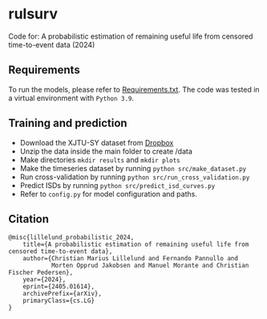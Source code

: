 # rulsurv
Code for: A probabilistic estimation of remaining useful life from censored time-to-event data (2024)<br />

Requirements
----------------------
To run the models, please refer to [Requirements.txt](https://github.com/thecml/rulsurv/blob/main/requirements.txt).
The code was tested in a virtual environment with `Python 3.9`.

Training and prediction
--------
- Download the XJTU-SY dataset from [Dropbox](https://www.dropbox.com/scl/fi/ffneg1y7122jp5axlebpv/rulsurv_data.zip?rlkey=vd4yszi8vexhl7yaib4yfue53&st=gz1knl1b&dl=0)
- Unzip the data inside the main folder to create /data
- Make directories `mkdir results` and `mkdir plots`
- Make the timeseries dataset by running `python src/make_dataset.py`
- Run cross-validation by running `python src/run_cross_validation.py`
- Predict ISDs by running `python src/predict_isd_curves.py`
- Refer to `config.py` for model configuration and paths.

Citation
--------
```
@misc{lillelund_probabilistic_2024,
    title={A probabilistic estimation of remaining useful life from censored time-to-event data}, 
    author={Christian Marius Lillelund and Fernando Pannullo and
            Morten Opprud Jakobsen and Manuel Morante and Christian Fischer Pedersen},
    year={2024},
    eprint={2405.01614},
    archivePrefix={arXiv},
    primaryClass={cs.LG}
}
```
